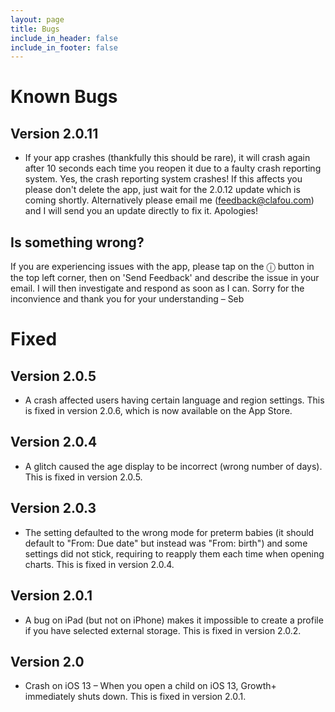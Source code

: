 ```yaml
---
layout: page
title: Bugs
include_in_header: false
include_in_footer: false
---
```


# Known Bugs

## Version 2.0.11

* If your app crashes (thankfully this should be rare), it will crash again after 10 seconds each time you reopen it due to a faulty crash reporting system. Yes, the crash reporting system crashes! If this affects you please don't delete the app, just wait for the 2.0.12 update which is coming shortly. Alternatively please email me (feedback@clafou.com) and I will send you an update directly to fix it. Apologies!

## Is something wrong?

If you are experiencing issues with the app, please tap on the ⓘ button in the top left corner, then on 'Send Feedback' and describe the issue in your email. I will then investigate and respond as soon as I can. Sorry for the inconvience and thank you for your understanding – Seb

# Fixed

## Version 2.0.5

* A crash affected users having certain language and region settings. This is fixed in version 2.0.6, which is now available on the App Store.

## Version 2.0.4

* A glitch caused the age display to be incorrect (wrong number of days). This is fixed in version 2.0.5.

## Version 2.0.3

* The setting defaulted to the wrong mode for preterm babies (it should default to "From: Due date" but instead was "From: birth") and some settings did not stick, requiring to reapply them each time when opening charts. This is fixed in version 2.0.4.

## Version 2.0.1

* A bug on iPad (but not on iPhone) makes it impossible to create a profile if you have selected external storage. This is fixed in version 2.0.2.

## Version 2.0

* Crash on iOS 13 – When you open a child on iOS 13, Growth+ immediately shuts down. This is fixed in version 2.0.1.

